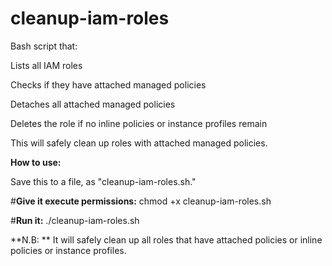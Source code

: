 # cleanup-iam-roles

Bash script that:

Lists all IAM roles

Checks if they have attached managed policies

Detaches all attached managed policies

Deletes the role if no inline policies or instance profiles remain

This will safely clean up roles with attached managed policies.

**How to use:**

Save this to a file, as "cleanup-iam-roles.sh."

#**Give it execute permissions:**
chmod +x cleanup-iam-roles.sh

#**Run it:**
./cleanup-iam-roles.sh

**N.B: ** It will safely clean up all roles that have attached policies or inline policies or instance profiles.

